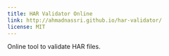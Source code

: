```yaml
---
title: HAR Validator Online
link: http://ahmadnassri.github.io/har-validator/
license: MIT
---
```


Online tool to validate HAR files.

